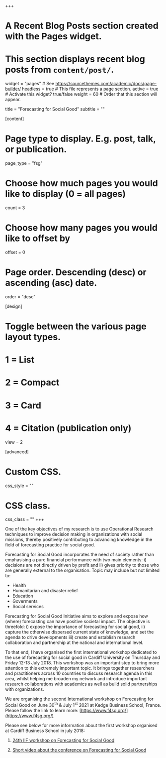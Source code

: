 +++
# A Recent Blog Posts section created with the Pages widget.
# This section displays recent blog posts from `content/post/`.

widget = "pages"  # See https://sourcethemes.com/academic/docs/page-builder/
headless = true  # This file represents a page section.
active = true  # Activate this widget? true/false
weight = 60  # Order that this section will appear.

title = "Forecasting for Social Good"
subtitle = ""

[content]
  # Page type to display. E.g. post, talk, or publication.
  page_type = "fsg"
  
  # Choose how much pages you would like to display (0 = all pages)
  count = 3
  
  # Choose how many pages you would like to offset by
  offset = 0

  # Page order. Descending (desc) or ascending (asc) date.
  order = "desc"

  
[design]
  # Toggle between the various page layout types.
  #   1 = List
  #   2 = Compact
  #   3 = Card
  #   4 = Citation (publication only)
  view = 2
  
  
[advanced]
 # Custom CSS. 
 css_style = ""
 
 # CSS class.
 css_class = ""
+++

One of the key objectives of my research is to use Operational Research techniques to improve decision making in organizations with social missions, thereby positively contributing to advancing knowledge in the field of forecasting practice for social good.

Forecasting for Social Good incorporates the need of society rather than emphasising a pure financial performance with two main elements: i) decisions are not directly driven by profit and ii) gives priority to those who are generally external to the organisation. Topic may include but not limited to: 

* Health
* Humanitarian and disaster relief
* Education
* Goverments
* Social services

Forecasting for Social Good Initiative aims to explore and expose how (where) forecasting can have positive societal impact. The objective is threefold: i) expose the importance of forecasting for social good, ii) capture the otherwise dispersed current state of knowledge, and set the agenda to drive developments iii) create and establish research collaboration and partnership at the national and international level.

To that end, I have organised the first international workshop dedicated to the use of forecasting for social good in Cardiff University on Thursday and Friday 12-13 July 2018. This workshop was  an important step to bring more attention to this extremely important topic. It brings together researchers and practitioners across 10 countries to discuss research agenda in this area, whilst helping me broaden my network and introduce important research collaborations with academics as well as build solid partnerships with organizations. 


We are organising the second International workshop on Forecasting for Social Good on June 30<sup>th</sup> & July 1<sup>st</sup> 2021 at Kedge Business School, France. Please follow the link to learn more: [https://www.f4sg.org/](https://www.f4sg.org/)

Please see below for more information about the first workshop organised at Cardiff Business School in july 2018:

1. [24th IIF workshop on Forecasting for Social Good](https://www.cardiff.ac.uk/news/view/1238674-the-need-of-populations-and-society) 

2. [Short video about the conference on Forecasting for Social Good](https://www.youtube.com/watch?v=GM3UXeftP_s)

